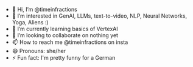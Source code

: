 - 👋 Hi, I’m @timeinfractions
- 👀 I’m interested in GenAI, LLMs, text-to-video, NLP, Neural Networks, Yoga, Aliens :) 
- 🌱 I’m currently learning basics of VertexAI 
- 💞️ I’m looking to collaborate on nothing yet
- 📫 How to reach me @timeinfractions on insta
- 😄 Pronouns: she/her
- ⚡ Fun fact: I'm pretty funny for a German

<!---
timeinfractions/timeinfractions is a ✨ special ✨ repository because its `README.md` (this file) appears on your GitHub profile.
You can click the Preview link to take a look at your changes.
--->

